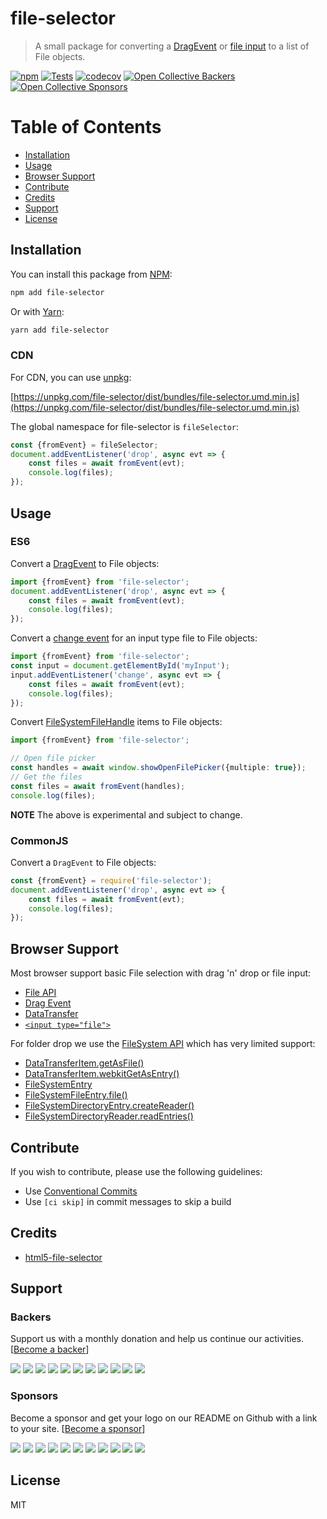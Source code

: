 # file-selector

> A small package for converting a [DragEvent](https://developer.mozilla.org/en-US/docs/Web/API/DragEvent) or [file input](https://developer.mozilla.org/en-US/docs/Web/HTML/Element/input/file) to a list of File objects.

[![npm](https://img.shields.io/npm/v/file-selector.svg?style=flat-square)](https://www.npmjs.com/package/file-selector)
[![Tests](https://img.shields.io/github/workflow/status/react-dropzone/file-selector/Test?label=tests&style=flat-square)](https://github.com/react-dropzone/file-selector/actions?query=workflow%3ATest)
[![codecov](https://img.shields.io/coveralls/github/react-dropzone/file-selector/master?style=flat-square)](https://coveralls.io/github/react-dropzone/file-selector?branch=master)
[![Open Collective Backers](https://img.shields.io/opencollective/backers/react-dropzone.svg?style=flat-square)](#backers)
[![Open Collective Sponsors](https://img.shields.io/opencollective/sponsors/react-dropzone.svg?style=flat-square)](#sponsors)

# Table of Contents

* [Installation](#installation)
* [Usage](#usage)
* [Browser Support](#browser-support)
* [Contribute](#contribute)
* [Credits](#credits)
* [Support](#support)
* [License](#license)


## Installation
You can install this package from [NPM](https://www.npmjs.com):
```bash
npm add file-selector
```

Or with [Yarn](https://yarnpkg.com/en):
```bash
yarn add file-selector
```

### CDN
For CDN, you can use [unpkg](https://unpkg.com):

[https://unpkg.com/file-selector/dist/bundles/file-selector.umd.min.js](https://unpkg.com/file-selector/dist/bundles/file-selector.umd.min.js)

The global namespace for file-selector is `fileSelector`:
```js
const {fromEvent} = fileSelector;
document.addEventListener('drop', async evt => {
    const files = await fromEvent(evt);
    console.log(files);
});
```


## Usage

### ES6
Convert a [DragEvent](https://developer.mozilla.org/en-US/docs/Web/API/DragEvent) to File objects:
```ts
import {fromEvent} from 'file-selector';
document.addEventListener('drop', async evt => {
    const files = await fromEvent(evt);
    console.log(files);
});
```

Convert a [change event](https://developer.mozilla.org/en-US/docs/Web/API/HTMLElement/change_event) for an input type file to File objects:
```ts
import {fromEvent} from 'file-selector';
const input = document.getElementById('myInput');
input.addEventListener('change', async evt => {
    const files = await fromEvent(evt);
    console.log(files);
});
```

Convert [FileSystemFileHandle](https://developer.mozilla.org/en-US/docs/Web/API/FileSystemFileHandle) items to File objects:
```ts
import {fromEvent} from 'file-selector';

// Open file picker
const handles = await window.showOpenFilePicker({multiple: true});
// Get the files
const files = await fromEvent(handles);
console.log(files);
```
**NOTE** The above is experimental and subject to change.

### CommonJS
Convert a `DragEvent` to File objects:
```ts
const {fromEvent} = require('file-selector');
document.addEventListener('drop', async evt => {
    const files = await fromEvent(evt);
    console.log(files);
});
```


## Browser Support
Most browser support basic File selection with drag 'n' drop or file input:
* [File API](https://developer.mozilla.org/en-US/docs/Web/API/File#Browser_compatibility)
* [Drag Event](https://developer.mozilla.org/en-US/docs/Web/API/DragEvent#Browser_compatibility)
* [DataTransfer](https://developer.mozilla.org/en-US/docs/Web/API/DataTransfer#Browser_compatibility)
* [`<input type="file">`](https://developer.mozilla.org/en-US/docs/Web/HTML/Element/input/file#Browser_compatibility)

For folder drop we use the [FileSystem API](https://developer.mozilla.org/en-US/docs/Web/API/FileSystem) which has very limited support:
* [DataTransferItem.getAsFile()](https://developer.mozilla.org/en-US/docs/Web/API/DataTransferItem/getAsFile#Browser_compatibility)
* [DataTransferItem.webkitGetAsEntry()](https://developer.mozilla.org/en-US/docs/Web/API/DataTransferItem/webkitGetAsEntry#Browser_compatibility)
* [FileSystemEntry](https://developer.mozilla.org/en-US/docs/Web/API/FileSystemEntry#Browser_compatibility)
* [FileSystemFileEntry.file()](https://developer.mozilla.org/en-US/docs/Web/API/FileSystemFileEntry/file#Browser_compatibility)
* [FileSystemDirectoryEntry.createReader()](https://developer.mozilla.org/en-US/docs/Web/API/FileSystemDirectoryEntry/createReader#Browser_compatibility)
* [FileSystemDirectoryReader.readEntries()](https://developer.mozilla.org/en-US/docs/Web/API/FileSystemDirectoryReader/readEntries#Browser_compatibility)


## Contribute
If you wish to contribute, please use the following guidelines:
* Use [Conventional Commits](https://conventionalcommits.org)
* Use `[ci skip]` in commit messages to skip a build

## Credits
* [html5-file-selector](https://github.com/quarklemotion/html5-file-selector)

## Support

### Backers
Support us with a monthly donation and help us continue our activities. [[Become a backer](https://opencollective.com/react-dropzone#backer)]

<a href="https://opencollective.com/react-dropzone/backer/0/website" target="_blank"><img src="https://opencollective.com/react-dropzone/backer/0/avatar.svg"></a>
<a href="https://opencollective.com/react-dropzone/backer/1/website" target="_blank"><img src="https://opencollective.com/react-dropzone/backer/1/avatar.svg"></a>
<a href="https://opencollective.com/react-dropzone/backer/2/website" target="_blank"><img src="https://opencollective.com/react-dropzone/backer/2/avatar.svg"></a>
<a href="https://opencollective.com/react-dropzone/backer/3/website" target="_blank"><img src="https://opencollective.com/react-dropzone/backer/3/avatar.svg"></a>
<a href="https://opencollective.com/react-dropzone/backer/4/website" target="_blank"><img src="https://opencollective.com/react-dropzone/backer/4/avatar.svg"></a>
<a href="https://opencollective.com/react-dropzone/backer/5/website" target="_blank"><img src="https://opencollective.com/react-dropzone/backer/5/avatar.svg"></a>
<a href="https://opencollective.com/react-dropzone/backer/6/website" target="_blank"><img src="https://opencollective.com/react-dropzone/backer/6/avatar.svg"></a>
<a href="https://opencollective.com/react-dropzone/backer/7/website" target="_blank"><img src="https://opencollective.com/react-dropzone/backer/7/avatar.svg"></a>
<a href="https://opencollective.com/react-dropzone/backer/8/website" target="_blank"><img src="https://opencollective.com/react-dropzone/backer/8/avatar.svg"></a>
<a href="https://opencollective.com/react-dropzone/backer/9/website" target="_blank"><img src="https://opencollective.com/react-dropzone/backer/9/avatar.svg"></a>
<a href="https://opencollective.com/react-dropzone/backer/10/website" target="_blank"><img src="https://opencollective.com/react-dropzone/backer/10/avatar.svg"></a>

### Sponsors
Become a sponsor and get your logo on our README on Github with a link to your site. [[Become a sponsor](https://opencollective.com/react-dropzone#sponsor)]

<a href="https://opencollective.com/react-dropzone/sponsor/0/website" target="_blank"><img src="https://opencollective.com/react-dropzone/sponsor/0/avatar.svg"></a>
<a href="https://opencollective.com/react-dropzone/sponsor/1/website" target="_blank"><img src="https://opencollective.com/react-dropzone/sponsor/1/avatar.svg"></a>
<a href="https://opencollective.com/react-dropzone/sponsor/2/website" target="_blank"><img src="https://opencollective.com/react-dropzone/sponsor/2/avatar.svg"></a>
<a href="https://opencollective.com/react-dropzone/sponsor/3/website" target="_blank"><img src="https://opencollective.com/react-dropzone/sponsor/3/avatar.svg"></a>
<a href="https://opencollective.com/react-dropzone/sponsor/4/website" target="_blank"><img src="https://opencollective.com/react-dropzone/sponsor/4/avatar.svg"></a>
<a href="https://opencollective.com/react-dropzone/sponsor/5/website" target="_blank"><img src="https://opencollective.com/react-dropzone/sponsor/5/avatar.svg"></a>
<a href="https://opencollective.com/react-dropzone/sponsor/6/website" target="_blank"><img src="https://opencollective.com/react-dropzone/sponsor/6/avatar.svg"></a>
<a href="https://opencollective.com/react-dropzone/sponsor/7/website" target="_blank"><img src="https://opencollective.com/react-dropzone/sponsor/7/avatar.svg"></a>
<a href="https://opencollective.com/react-dropzone/sponsor/8/website" target="_blank"><img src="https://opencollective.com/react-dropzone/sponsor/8/avatar.svg"></a>
<a href="https://opencollective.com/react-dropzone/sponsor/9/website" target="_blank"><img src="https://opencollective.com/react-dropzone/sponsor/9/avatar.svg"></a>
<a href="https://opencollective.com/react-dropzone/sponsor/10/website" target="_blank"><img src="https://opencollective.com/react-dropzone/sponsor/10/avatar.svg"></a>

## License
MIT
